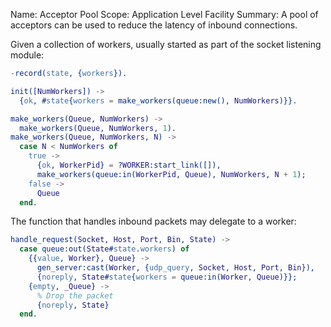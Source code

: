 Name:     Acceptor Pool
Scope:    Application Level Facility
Summary:  A pool of acceptors can be used to reduce the latency of
          inbound connections.

Given a collection of workers, usually started as part of the socket listening module:

```erlang
-record(state, {workers}).

init([NumWorkers]) ->
  {ok, #state{workers = make_workers(queue:new(), NumWorkers)}}.

make_workers(Queue, NumWorkers) ->
  make_workers(Queue, NumWorkers, 1).
make_workers(Queue, NumWorkers, N) ->
  case N < NumWorkers of
    true ->
      {ok, WorkerPid} = ?WORKER:start_link([]),
      make_workers(queue:in(WorkerPid, Queue), NumWorkers, N + 1);
    false ->
      Queue
  end.
```

The function that handles inbound packets may delegate to a worker:

```erlang
handle_request(Socket, Host, Port, Bin, State) ->
  case queue:out(State#state.workers) of
    {{value, Worker}, Queue} ->
      gen_server:cast(Worker, {udp_query, Socket, Host, Port, Bin}),
      {noreply, State#state{workers = queue:in(Worker, Queue)}};
    {empty, _Queue} ->
      % Drop the packet
      {noreply, State}
  end.
```
